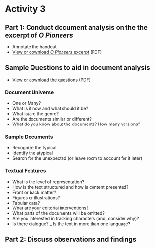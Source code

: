 # Activity 3

## Part 1: Conduct document analysis on the the excerpt of *O Pioneers*
   * Annotate the handout
   * [View or download *O Pioneers* excerpt](https://github.com/tech-at-arl/Digital-Scholarship-Institute/blob/master/July%202019/Scholarly%20Editions/activity3_1913-Cather-OPioneers.pdf) (PDF)
 
## Sample Questions to aid in document analysis
   * [View or download the questions](https://github.com/tech-at-arl/Digital-Scholarship-Institute/blob/master/July%202019/Scholarly%20Editions/Document-Analysis-Questions.pdf) (PDF)
   
### Document Universe
- One or Many?
- What is it now and what should it be? 
- What is/are the genre?
- Are the documents similar or different? 
- What do you know about the documents? How many versions?

### Sample Documents 
- Recognize the typical 
- Identify the atypical
- Search for the unexpected (or leave room to account for it later)

### Textual Features
- What is the level of representation?
- How is the text structured and how is content presented? 
- Front or back matter?
- Figures or illustrations? 
- Tabular data?
- What are your editorial interventions?
- What parts of the documents will be omitted?
- Are you interested in tracking characters (and, consider why)? 
- Is there dialogue?
_ Is the text in more than one language?

 
## Part 2: Discuss observations and findings
